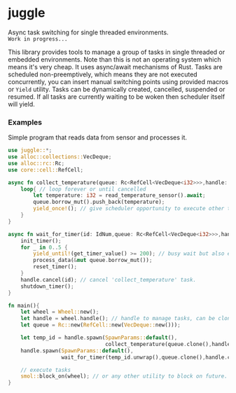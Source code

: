 # juggle
Async task switching for single threaded environments.
<br>
`Work in progress...`

This library provides tools to manage a group of tasks in single threaded or embedded
environments. Note than this is not an operating system which means it's very cheap.
It uses async/await mechanisms of Rust. Tasks are scheduled non-preemptively, which
means they are not executed concurrently, you can insert manual switching points
using provided macros or `Yield` utility. Tasks can be dynamically created, cancelled,
suspended or resumed. If all tasks are currently waiting to be woken then scheduler
itself will yield.

### Examples
Simple program that reads data from sensor and processes it.
```rust
use juggle::*;
use alloc::collections::VecDeque;
use alloc::rc::Rc;
use core::cell::RefCell;

async fn collect_temperature(queue: Rc<RefCell<VecDeque<i32>>>,handle: WheelHandle){
    loop{ // loop forever or until cancelled
        let temperature: i32 = read_temperature_sensor().await;
        queue.borrow_mut().push_back(temperature);
        yield_once!(); // give scheduler opportunity to execute other tasks
    }
}

async fn wait_for_timer(id: IdNum,queue: Rc<RefCell<VecDeque<i32>>>,handle: WheelHandle){
    init_timer();
    for _ in 0..5 {
        yield_until!(get_timer_value() >= 200); // busy wait but also executes other tasks.
        process_data(&mut queue.borrow_mut());
        reset_timer();
    }
    handle.cancel(id); // cancel 'collect_temperature' task.
    shutdown_timer();
}

fn main(){
    let wheel = Wheel::new();
    let handle = wheel.handle(); // handle to manage tasks, can be cloned inside this thread
    let queue = Rc::new(RefCell::new(VecDeque::new()));

    let temp_id = handle.spawn(SpawnParams::default(),
                               collect_temperature(queue.clone(),handle.clone()));
    handle.spawn(SpawnParams::default(),
                 wait_for_timer(temp_id.unwrap(),queue.clone(),handle.clone()));

    // execute tasks
    smol::block_on(wheel); // or any other utility to block on future.
}
 ```